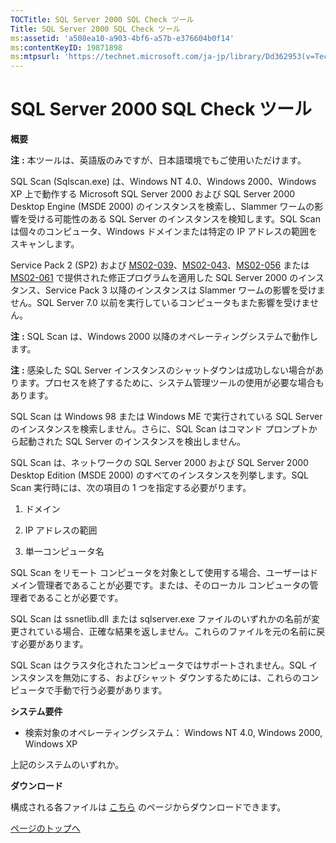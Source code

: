 ```yaml
---
TOCTitle: SQL Server 2000 SQL Check ツール
Title: SQL Server 2000 SQL Check ツール
ms:assetid: 'a508ea10-a903-4bf6-a57b-e376604b0f14'
ms:contentKeyID: 19871898
ms:mtpsurl: 'https://technet.microsoft.com/ja-jp/library/Dd362953(v=TechNet.10)'
---
```


SQL Server 2000 SQL Check ツール
================================

**概要**

**注** **:** 本ツールは、英語版のみですが、日本語環境でもご使用いただけます。

SQL Scan (Sqlscan.exe) は、Windows NT 4.0、Windows 2000、Windows XP 上で動作する Microsoft SQL Server 2000 および SQL Server 2000 Desktop Engine (MSDE 2000) のインスタンスを検索し、Slammer ワームの影響を受ける可能性のある SQL Server のインスタンスを検知します。SQL Scan は個々のコンピュータ、Windows ドメインまたは特定の IP アドレスの範囲をスキャンします。

Service Pack 2 (SP2) および [MS02-039](http://www.microsoft.com/japan/technet/security/bulletin/ms02-039.mspx)、[MS02-043](http://www.microsoft.com/japan/technet/security/bulletin/ms02-043.mspx)、[MS02-056](http://www.microsoft.com/japan/technet/security/bulletin/ms02-056.mspx) または [MS02-061](http://www.microsoft.com/japan/technet/security/bulletin/ms02-061.mspx) で提供された修正プログラムを適用した SQL Server 2000 のインスタンス、Service Pack 3 以降のインスタンスは Slammer ワームの影響を受けません。SQL Server 7.0 以前を実行しているコンピュータもまた影響を受けません。

**注** **:** SQL Scan は、Windows 2000 以降のオペレーティングシステムで動作します。

**注** **:** 感染した SQL Server インスタンスのシャットダウンは成功しない場合があります。プロセスを終了するために、システム管理ツールの使用が必要な場合もあります。

SQL Scan は Windows 98 または Windows ME で実行されている SQL Server のインスタンスを検索しません。さらに、SQL Scan はコマンド プロンプトから起動された SQL Server のインスタンスを検出しません。

SQL Scan は、ネットワークの SQL Server 2000 および SQL Server 2000 Desktop Edition (MSDE 2000) のすべてのインスタンスを列挙します。SQL Scan 実行時には、次の項目の 1 つを指定する必要がります。

1.  ドメイン

2.  IP アドレスの範囲

3.  単一コンピュータ名

SQL Scan をリモート コンピュータを対象として使用する場合、ユーザーはドメイン管理者であることが必要です。または、そのローカル コンピュータの管理者であることが必要です。

SQL Scan は ssnetlib.dll または sqlserver.exe ファイルのいずれかの名前が変更されている場合、正確な結果を返しません。これらのファイルを元の名前に戻す必要があります。

SQL Scan はクラスタ化されたコンピュータではサポートされません。SQL インスタンスを無効にする、およびシャット ダウンするためには、これらのコンピュータで手動で行う必要があります。

**システム要件**

-   検索対象のオペレーティングシステム： Windows NT 4.0, Windows 2000, Windows XP

上記のシステムのいずれか。

**ダウンロード**

構成される各ファイルは [こちら](http://www.microsoft.com/downloads/details.aspx?displaylang=ja&familyid=9552d43b-04eb-4af9-9e24-6cde4d933600) のページからダウンロードできます。

[](#mainsection)[ページのトップへ](#mainsection)
